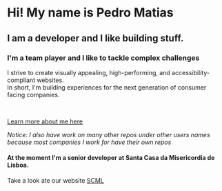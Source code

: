 # Hi! My name is Pedro Matias 
## I am a developer and I like building stuff.
### I'm a team player and I like to tackle complex challenges 
I strive to create visually appealing, high-performing, and accessibility-compliant websites.<br >
In short, I'm building experiences for the next generation of consumer facing companies.

<br >

<a href="https://pedromatias.dev" target="_blank">Learn more about me here</a>

<!-- img width="48%" src="https://github-readme-stats.vercel.app/api?username=matias2018&show_icons=true&theme=tokyonight"/>

<details>
  <summary>
    More about the languages I use:
  </summary>
  <img width="48%" src="https://github-readme-stats-sigma-five.vercel.app/api/top-langs/?username=matias2018&show_icons=true&theme=tokyonight"/>
</details -->


*Notice: I also have work on many other repos under other users names because most companies I work for have their own repos*

<!--START_SECTION:activity-->

<!--END_SECTION:activity-->

<!--START_SECTION:metrics-->

<!--END_SECTION:metrics-->

#### At the moment I'm a senior developer at Santa Casa da Misericordia de Lisboa.
Take a look ate our website <a href="https://scml.pt" target="_blank">SCML</a>


